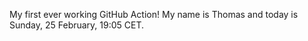 My first ever working GitHub Action!
My name is Thomas and today is Sunday, 25 February, 19:05 CET. 

